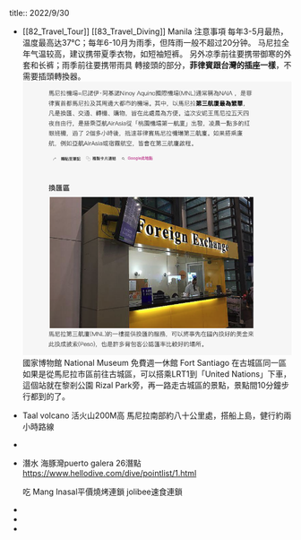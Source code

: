 title:: 2022/9/30

- [[82_Travel_Tour]] [[83_Travel_Diving]] 
  Manila
  注意事項
  每年3-5月最热，温度最高达37℃；每年6-10月为雨季，但阵雨一般不超过20分钟。 马尼拉全年气温较高，建议携带夏季衣物，如短袖短裤。 另外凉季前往要携带御寒的外套和长裤；雨季前往要携带雨具
  轉接頭的部分，**菲律賓跟台灣的插座一樣**，不需要插頭轉換器。
  ![截圖 2022-09-30 01.55.26.png](../assets/截圖_2022-09-30_01.55.26_1664550441016_0.png) 
  國家博物館 National Museum 免費週一休館
  Fort Santiago
  在古城區同一區
  如果是從馬尼拉市區前往古城區，可以搭乘LRT1到「United Nations」下車，這個站就在黎剎公園 Rizal Park旁，再一路走古城區的景點，景點間10分鐘步行都到的了。
- Taal volcano 活火山200M高
  馬尼拉南部約八十公里處，搭船上島，健行約兩小時路線
-
- 潛水
  海豚灣puerto galera 26潛點
  https://www.hellodive.com/dive/pointlist/1.html
  
  
  吃
  Mang Inasal平價燒烤連鎖
  jolibee速食連鎖
-
-
-